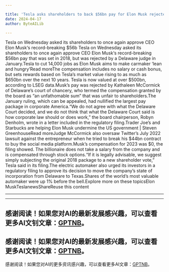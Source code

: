 ```yaml
---

title: 'Tesla asks shareholders to back $56bn pay for Elon Musk rejected by judge'
date: 2024-04-17
author: ByteAILib

---
```


Tesla on Wednesday asked its shareholders to once again approve CEO Elon Musk‘s record-breaking $56b
Tesla on Wednesday asked its shareholders to once again approve CEO Elon Musk‘s record-breaking $56bn pay that was set in 2018, but was rejected by a Delaware judge in January.Tesla to cut 14,000 jobs as Elon Musk aims to make carmaker ‘lean and hungry’Read moreThe compensation includes no salary or cash bonus, but sets rewards based on Tesla’s market value rising to as much as $650bn over the next 10 years. Tesla is now valued at over $500bn, according to LSEG data.Musk’s pay was rejected by Kathaleen McCormick of Delaware’s court of chancery, who termed the compensation granted by the board as “an unfathomable sum” that was unfair to shareholders.The January ruling, which can be appealed, had nullified the largest pay package in corporate America.“We do not agree with what the Delaware Court decided, and we do not think that what the Delaware Court said is how corporate law should or does work,” the board chairperson, Robyn Denholm, wrote in a letter included in the regulatory filing.Trader Joe’s and Starbucks are helping Elon Musk undermine the US government | Steven GreenhouseRead moreJudge McCormick also oversaw Twitter’s July 2022 lawsuit against the entrepreneur when he tried to break his $44bn contract to buy the social media platform.Musk’s compensation for 2023 was $0, the filing showed. The billionaire does not take a salary from the company and is compensated through stock options.“If it is legally advisable, we suggest simply subjecting the original 2018 package to a new shareholder vote,” Tesla said in its filing.The electric automaker also urged its investors in a regulatory filing to approve its decision to move the company’s state of incorporation from Delaware to Texas.Shares of the world’s most valuable automaker were up 1% before the bell.Explore more on these topicsElon MuskTeslanewsShareReuse this content

--- 

---
感谢阅读！如果您对AI的最新发展感兴趣，可以查看更多AI文钊文章：[GPTNB](https://gptnb.com)。
---
感谢阅读！如果您对AI的最新发展感兴趣，可以查看更多AI文钊文章：[GPTNB](https://gptnb.com)。
---
感谢阅读！如果您对AI的更多资讯感兴趣，可以查看更多AI文章：[GPTNB](https://gptnb.com)。
